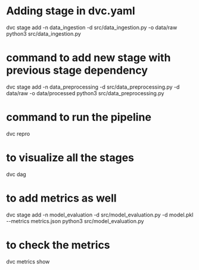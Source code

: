 # Adding stage in dvc.yaml
dvc stage add -n data_ingestion -d src/data_ingestion.py -o data/raw python3 src/data_ingestion.py
# command to add new stage with previous stage dependency 
dvc stage add -n data_preprocessing -d src/data_preprocessing.py -d data/raw -o data/processed python3 src/data_preprocessing.py
#  command to run the pipeline
dvc repro
# to visualize all the stages
dvc dag 
# to add metrics as well
dvc stage add -n model_evaluation -d src/model_evaluation.py  -d model.pkl --metrics metrics.json python3 src/model_evaluation.py 
# to check the metrics
dvc metrics show